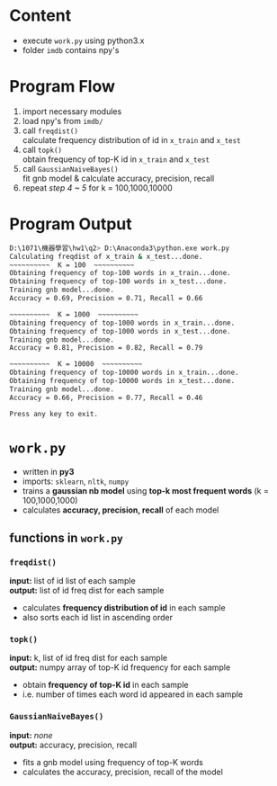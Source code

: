 # Content
* execute `work.py` using python3.x
* folder `imdb` contains npy's

# Program Flow
1. import necessary modules
2. load npy's from `imdb/`
3. call `freqdist()`  
    calculate frequency distribution of id in `x_train` and `x_test`
4. call `topk()`  
    obtain frequency of top-K id in `x_train` and `x_test`
5. call `GaussianNaiveBayes()`  
    fit gnb model & calculate accuracy, precision, recall
6. repeat *step 4 ~ 5* for k = 100,1000,10000

# Program Output
``` sh
D:\1071\機器學習\hw1\q2> D:\Anaconda3\python.exe work.py
Calculating freqdist of x_train & x_test...done.
~~~~~~~~~~  K = 100  ~~~~~~~~~~
Obtaining frequency of top-100 words in x_train...done.
Obtaining frequency of top-100 words in x_test...done.
Training gnb model...done.
Accuracy = 0.69, Precision = 0.71, Recall = 0.66

~~~~~~~~~~  K = 1000  ~~~~~~~~~~
Obtaining frequency of top-1000 words in x_train...done.
Obtaining frequency of top-1000 words in x_test...done.
Training gnb model...done.
Accuracy = 0.81, Precision = 0.82, Recall = 0.79

~~~~~~~~~~  K = 10000  ~~~~~~~~~~
Obtaining frequency of top-10000 words in x_train...done.
Obtaining frequency of top-10000 words in x_test...done.
Training gnb model...done.
Accuracy = 0.66, Precision = 0.77, Recall = 0.46

Press any key to exit.
```

# `work.py`
* written in __py3__
* imports: `sklearn`, `nltk`, `numpy`
* trains a __gaussian nb model__ using __top-k most frequent words__ (k = 100,1000,1000)
* calculates __accuracy, precision, recall__ of each model


## functions in `work.py`
### `freqdist()` 
__input:__ list of id list of each sample  
__output:__ list of id freq dist for each sample
* calculates **frequency distribution of id** in each sample
* also sorts each id list in ascending order


### `topk()`
__input:__ k, list of id freq dist for each sample  
__output:__ numpy array of top-K id frequency for each sample
* obtain __frequency of top-K id__ in each sample
* i.e. number of times each word id appeared in each sample


### `GaussianNaiveBayes()`
__input:__ *none*  
__output:__ accuracy, precision, recall 
* fits a gnb model using frequency of top-K words
* calculates the accuracy, precision, recall of the model